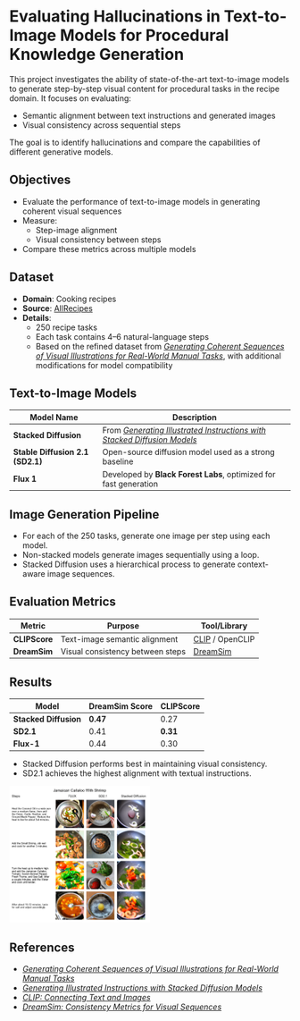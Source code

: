 # Evaluating Hallucinations in Text-to-Image Models for Procedural Knowledge Generation



This project investigates the ability of state-of-the-art text-to-image models to generate step-by-step visual content for procedural tasks in the recipe domain. It focuses on evaluating:

- Semantic alignment between text instructions and generated images
- Visual consistency across sequential steps

The goal is to identify hallucinations and compare the capabilities of different generative models.



## Objectives

- Evaluate the performance of text-to-image models in generating coherent visual sequences
- Measure:
  - Step-image alignment
  - Visual consistency between steps
- Compare these metrics across multiple models



## Dataset

- **Domain**: Cooking recipes  
- **Source**: [AllRecipes](https://www.allrecipes.com/)  
- **Details**:
  - 250 recipe tasks
  - Each task contains 4–6 natural-language steps
  - Based on the refined dataset from [_Generating Coherent Sequences of Visual Illustrations for Real-World Manual Tasks_](https://openreview.net/forum?id=H1lFqT4YwS), with additional modifications for model compatibility



## Text-to-Image Models

| Model Name             | Description |
|------------------------|-------------|
| **Stacked Diffusion**  | From [*Generating Illustrated Instructions with Stacked Diffusion Models*](https://arxiv.org/abs/2306.16431) |
| **Stable Diffusion 2.1 (SD2.1)** | Open-source diffusion model used as a strong baseline |
| **Flux 1**             | Developed by **Black Forest Labs**, optimized for fast generation |



## Image Generation Pipeline

- For each of the 250 tasks, generate one image per step using each model.
- Non-stacked models generate images sequentially using a loop.
- Stacked Diffusion uses a hierarchical process to generate context-aware image sequences.



## Evaluation Metrics

| Metric       | Purpose                          | Tool/Library |
|--------------|----------------------------------|--------------|
| **CLIPScore** | Text-image semantic alignment     | [CLIP](https://openai.com/research/clip) / OpenCLIP |
| **DreamSim**  | Visual consistency between steps | [DreamSim](https://dreamsim.mit.edu/) |


## Results

| Model             | DreamSim Score | CLIPScore |
|------------------|----------------|-----------|
| **Stacked Diffusion** | **0.47**          | 0.27      |
| **SD2.1**             | 0.41           | **0.31**      |
| **Flux-1**            | 0.44           | 0.30      |

- Stacked Diffusion performs best in maintaining visual consistency.
- SD2.1 achieves the highest alignment with textual instructions.
<img src="assets/sample_result.png" alt="Example output" width="50%">


## References

- [_Generating Coherent Sequences of Visual Illustrations for Real-World Manual Tasks_](https://openreview.net/forum?id=H1lFqT4YwS)  
- [_Generating Illustrated Instructions with Stacked Diffusion Models_](https://arxiv.org/abs/2306.16431)  
- [_CLIP: Connecting Text and Images_](https://openai.com/research/clip)  
- [_DreamSim: Consistency Metrics for Visual Sequences_](https://dreamsim.mit.edu/)  
